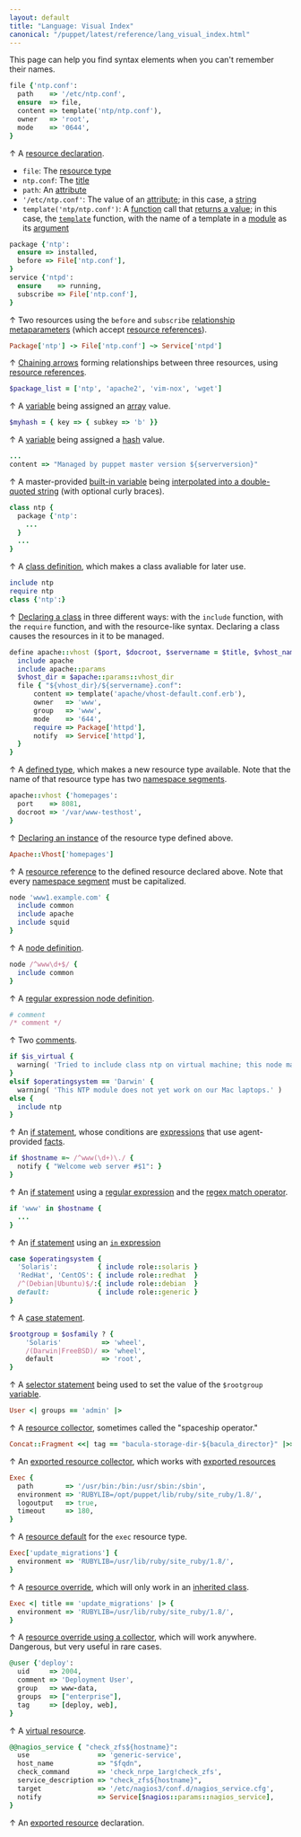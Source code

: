 ```yaml
---
layout: default
title: "Language: Visual Index"
canonical: "/puppet/latest/reference/lang_visual_index.html"
---
```



[resource]: ./lang_resources.html
[type]: ./lang_resources.html#resource-types
[title]: ./lang_resources.html#title
[attribute]: ./lang_resources.html#attributes
[string]: ./lang_data_string.html
[function]: ./lang_functions.html
[rvalue]: ./lang_functions.html#behavior
[template_func]: /guides/templating.html
[module]: modules_fundamentals.html
[argument]: ./lang_functions.html#arguments
[relationship_meta]: ./lang_relationships.html#relationship-metaparameters
[refs]: ./lang_data_resource_reference.html
[chaining]: ./lang_relationships.html#chaining-arrows
[variable]: ./lang_variables.html
[array]: ./lang_data_array.html
[hash]: ./lang_data_hash.html
[interpolation]: ./lang_data_string.html#variable-interpolation
[class_def]: ./lang_classes.html#defining-classes
[class_decl]: ./lang_classes.html#declaring-classes
[defined_type]: ./lang_defined_types.html
[namespace]: ./lang_namespaces.html
[defined_resource]: ./lang_defined_types.html#declaring-an-instance
[node]: ./lang_node_definitions.html
[regex_node]: ./lang_node_definitions.html#regular-expression-names
[comments]: ./lang_comments.html
[if]: ./lang_conditional.html#if-statements
[expressions]: ./lang_expressions.html
[built_in]: ./lang_variables.html#facts-and-built-in-variables
[facts]: ./lang_variables.html#facts
[regex]: ./lang_data_regexp.html
[regex_match]: ./lang_expressions.html#regex-or-data-type-match
[in]: ./lang_expressions.html#in
[case]: ./lang_conditional.html#case-statements
[selector]: ./lang_conditional.html#selectors
[collector]: ./lang_collectors.html
[export_collector]: ./lang_collectors.html#exported-resource-collectors
[export]: ./lang_exported.html
[defaults]: ./lang_defaults.html
[override]: ./lang_classes.html#overriding-resource-attributes
[inherits]: ./lang_classes.html#inheritance
[coll_override]: ./lang_resources_advanced.html#amending-attributes-with-a-collector
[virtual]: ./lang_virtual.html

This page can help you find syntax elements when you can't remember their names.


~~~ ruby
file {'ntp.conf':
  path    => '/etc/ntp.conf',
  ensure  => file,
  content => template('ntp/ntp.conf'),
  owner   => 'root',
  mode    => '0644',
}
~~~

↑ A [resource declaration][resource].

* `file`: The [resource type][type]
* `ntp.conf`: The [title][]
* `path`: An [attribute][]
* `'/etc/ntp.conf'`: The value of an [attribute][]; in this case, a [string][]
* `template('ntp/ntp.conf')`: A [function][] call that [returns a value][rvalue]; in this case, the [`template`][template_func] function, with the name of a template in a [module][] as its [argument][]

~~~ ruby
package {'ntp':
  ensure => installed,
  before => File['ntp.conf'],
}
service {'ntpd':
  ensure    => running,
  subscribe => File['ntp.conf'],
}
~~~

↑ Two resources using the `before` and `subscribe` [relationship metaparameters][relationship_meta] (which accept [resource references][refs]).

~~~ ruby
Package['ntp'] -> File['ntp.conf'] ~> Service['ntpd']
~~~

↑ [Chaining arrows][chaining] forming relationships between three resources, using [resource references][refs].

~~~ ruby
$package_list = ['ntp', 'apache2', 'vim-nox', 'wget']
~~~

↑ A [variable][] being assigned an [array][] value.

~~~ ruby
$myhash = { key => { subkey => 'b' }}
~~~

↑ A [variable][] being assigned a [hash][] value.

~~~ ruby
...
content => "Managed by puppet master version ${serverversion}"
~~~

↑ A master-provided [built-in variable][built_in] being [interpolated into a double-quoted string][interpolation] (with optional curly braces).


~~~ ruby
class ntp {
  package {'ntp':
    ...
  }
  ...
}
~~~

↑ A [class definition][class_def], which makes a class avaliable for later use.

~~~ ruby
include ntp
require ntp
class {'ntp':}
~~~

↑ [Declaring a class][class_decl] in three different ways: with the `include` function, with the `require` function, and with the resource-like syntax. Declaring a class causes the resources in it to be managed.


~~~ ruby
define apache::vhost ($port, $docroot, $servername = $title, $vhost_name = '*') {
  include apache
  include apache::params
  $vhost_dir = $apache::params::vhost_dir
  file { "${vhost_dir}/${servername}.conf":
      content => template('apache/vhost-default.conf.erb'),
      owner   => 'www',
      group   => 'www',
      mode    => '644',
      require => Package['httpd'],
      notify  => Service['httpd'],
  }
}
~~~

↑ A [defined type][defined_type], which makes a new resource type available. Note that the name of that resource type has two [namespace segments][namespace].

~~~ ruby
apache::vhost {'homepages':
  port    => 8081,
  docroot => '/var/www-testhost',
}
~~~

↑ [Declaring an instance][defined_resource] of the resource type defined above.

~~~ ruby
Apache::Vhost['homepages']
~~~

↑ A [resource reference][refs] to the defined resource declared above. Note that every [namespace segment][namespace] must be capitalized.

~~~ ruby
node 'www1.example.com' {
  include common
  include apache
  include squid
}
~~~

↑ A [node definition][node].

~~~ ruby
node /^www\d+$/ {
  include common
}
~~~

↑ A [regular expression node definition][regex_node].

~~~ ruby
# comment
/* comment */
~~~

↑ Two [comments][].


~~~ ruby
if $is_virtual {
  warning( 'Tried to include class ntp on virtual machine; this node may be misclassified.' )
}
elsif $operatingsystem == 'Darwin' {
  warning( 'This NTP module does not yet work on our Mac laptops.' )
else {
  include ntp
}
~~~

↑ An [if statement][if], whose conditions are [expressions][] that use agent-provided [facts][].


~~~ ruby
if $hostname =~ /^www(\d+)\./ {
  notify { "Welcome web server #$1": }
}
~~~

↑ An [if statement][if] using a [regular expression][regex] and the [regex match operator][regex_match].

~~~ ruby
if 'www' in $hostname {
  ...
}
~~~

↑ An [if statement][if] using an [`in` expression][in]

~~~ ruby
case $operatingsystem {
  'Solaris':          { include role::solaris }
  'RedHat', 'CentOS': { include role::redhat  }
  /^(Debian|Ubuntu)$/:{ include role::debian  }
  default:            { include role::generic }
}
~~~

↑ A [case statement][case].

~~~ ruby
$rootgroup = $osfamily ? {
    'Solaris'          => 'wheel',
    /(Darwin|FreeBSD)/ => 'wheel',
    default            => 'root',
}
~~~

↑ A [selector statement][selector] being used to set the value of the `$rootgroup` [variable][].

~~~ ruby
User <| groups == 'admin' |>
~~~

↑ A [resource collector][collector], sometimes called the "spaceship operator."

~~~ ruby
Concat::Fragment <<| tag == "bacula-storage-dir-${bacula_director}" |>>
~~~

↑ An [exported resource collector][export_collector], which works with [exported resources][export]

~~~ ruby
Exec {
  path        => '/usr/bin:/bin:/usr/sbin:/sbin',
  environment => 'RUBYLIB=/opt/puppet/lib/ruby/site_ruby/1.8/',
  logoutput   => true,
  timeout     => 180,
}
~~~

↑ A [resource default][defaults] for the `exec` resource type.

~~~ ruby
Exec['update_migrations'] {
  environment => 'RUBYLIB=/usr/lib/ruby/site_ruby/1.8/',
}
~~~

↑ A [resource override][override], which will only work in an [inherited class][inherits].

~~~ ruby
Exec <| title == 'update_migrations' |> {
  environment => 'RUBYLIB=/usr/lib/ruby/site_ruby/1.8/',
}
~~~

↑ A [resource override using a collector][coll_override], which will work anywhere. Dangerous, but very useful in rare cases.


~~~ ruby
@user {'deploy':
  uid     => 2004,
  comment => 'Deployment User',
  group   => www-data,
  groups  => ["enterprise"],
  tag     => [deploy, web],
}
~~~

↑ A [virtual resource][virtual].


~~~ ruby
@@nagios_service { "check_zfs${hostname}":
  use                 => 'generic-service',
  host_name           => "$fqdn",
  check_command       => 'check_nrpe_1arg!check_zfs',
  service_description => "check_zfs${hostname}",
  target              => '/etc/nagios3/conf.d/nagios_service.cfg',
  notify              => Service[$nagios::params::nagios_service],
}
~~~

↑ An [exported resource][export] declaration.

